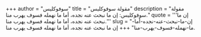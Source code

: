 +++
author = "سوفوكليس"
title = "مقولة سوفوكليس"
description = "مقولة سوفوكليس: إن ما نبحث عنه نجده، أما ما نهمله فسوف يهرب منا."
quote = '''إن ما نبحث عنه نجده، أما ما نهمله فسوف يهرب منا.'''
slug = "إن-ما-نبحث-عنه-نجده-أما-ما-نهمله-فسوف-يهرب-منا"
+++
إن ما نبحث عنه نجده، أما ما نهمله فسوف يهرب منا.

